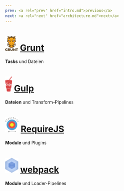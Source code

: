 ```yaml
---
prev: <a rel="prev" href="intro.md">previous</a>
next: <a rel="next" href="architecture.md">next</a>
---
```


# <span class="tool-logo"><img src="../../media/grunt.png" height="48" alt="grunt logo"/></span> [Grunt](http://gruntjs.com)
<!--{h1:data-bespoke-bullet}-->

**Tasks** und Dateien
<!--{p:data-bespoke-bullet}-->

# <span class="tool-logo"><img src="../../media/gulp.png" height="48" alt="gulp logo"/></span> [Gulp](http://gulpjs.com)
<!--{h1:data-bespoke-bullet}-->

**Dateien** und Transform-Pipelines
<!--{p:data-bespoke-bullet}-->

# <span class="tool-logo"><img src="../../media/requirejs.png" height="48" alt="requirejs logo"/></span> [RequireJS](http://requirejs.org)
<!--{h1:data-bespoke-bullet}-->

**Module** und Plugins
<!--{p:data-bespoke-bullet}-->

# <span class="tool-logo"><img src="../../media/webpack.png" height="48" alt="webpack logo"/></span> <span class="name">[webpack](https://webpack.github.io)</span>
<!--{h1:data-bespoke-bullet}-->

**Module** und Loader-Pipelines
<!--{p:data-bespoke-bullet}-->

